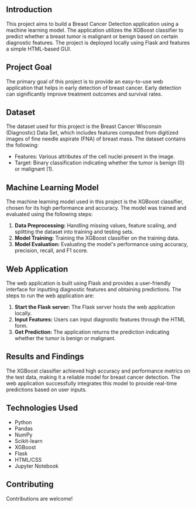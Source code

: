 ## Introduction
This project aims to build a Breast Cancer Detection application using a machine learning model. The application utilizes the XGBoost classifier to predict whether a breast tumor is malignant or benign based on certain diagnostic features. The project is deployed locally using Flask and features a simple HTML-based GUI.

## Project Goal
The primary goal of this project is to provide an easy-to-use web application that helps in early detection of breast cancer. Early detection can significantly improve treatment outcomes and survival rates.

## Dataset
The dataset used for this project is the Breast Cancer Wisconsin (Diagnostic) Data Set, which includes features computed from digitized images of fine needle aspirate (FNA) of breast mass. The dataset contains the following:
- Features: Various attributes of the cell nuclei present in the image.
- Target: Binary classification indicating whether the tumor is benign (0) or malignant (1).

## Machine Learning Model
The machine learning model used in this project is the XGBoost classifier, chosen for its high performance and accuracy. The model was trained and evaluated using the following steps:
1. **Data Preprocessing:** Handling missing values, feature scaling, and splitting the dataset into training and testing sets.
2. **Model Training:** Training the XGBoost classifier on the training data.
3. **Model Evaluation:** Evaluating the model's performance using accuracy, precision, recall, and F1 score.

## Web Application
The web application is built using Flask and provides a user-friendly interface for inputting diagnostic features and obtaining predictions. The steps to run the web application are:
1. **Start the Flask server:** The Flask server hosts the web application locally.
2. **Input Features:** Users can input diagnostic features through the HTML form.
3. **Get Prediction:** The application returns the prediction indicating whether the tumor is benign or malignant.

## Results and Findings
The XGBoost classifier achieved high accuracy and performance metrics on the test data, making it a reliable model for breast cancer detection. The web application successfully integrates this model to provide real-time predictions based on user inputs.

## Technologies Used
- Python
- Pandas
- NumPy
- Scikit-learn
- XGBoost
- Flask
- HTML/CSS
- Jupyter Notebook

## Contributing
Contributions are welcome! 
